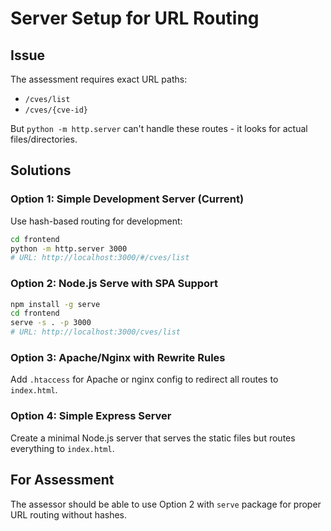# Server Setup for URL Routing

## Issue
The assessment requires exact URL paths:
- `/cves/list`
- `/cves/{cve-id}`

But `python -m http.server` can't handle these routes - it looks for actual files/directories.

## Solutions

### Option 1: Simple Development Server (Current)
Use hash-based routing for development:
```bash
cd frontend
python -m http.server 3000
# URL: http://localhost:3000/#/cves/list
```

### Option 2: Node.js Serve with SPA Support
```bash
npm install -g serve
cd frontend
serve -s . -p 3000
# URL: http://localhost:3000/cves/list
```

### Option 3: Apache/Nginx with Rewrite Rules
Add `.htaccess` for Apache or nginx config to redirect all routes to `index.html`.

### Option 4: Simple Express Server
Create a minimal Node.js server that serves the static files but routes everything to `index.html`.

## For Assessment
The assessor should be able to use Option 2 with `serve` package for proper URL routing without hashes.
